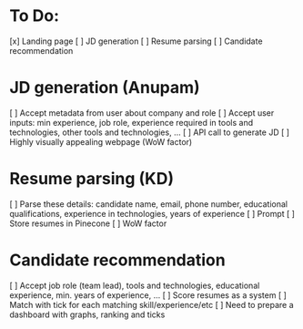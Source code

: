 # To Do:

[x] Landing page
[ ] JD generation
[ ] Resume parsing
[ ] Candidate recommendation

# JD generation (Anupam)

[ ] Accept metadata from user about company and role
[ ] Accept user inputs: min experience, job role, experience required in tools and technologies, other tools and technologies, ...
[ ] API call to generate JD
[ ] Highly visually appealing webpage (WoW factor)

# Resume parsing (KD)

[ ] Parse these details: candidate name, email, phone number, educational qualifications, experience in technologies, years of experience
[ ] Prompt
[ ] Store resumes in Pinecone
[ ] WoW factor

# Candidate recommendation 

[ ] Accept job role (team lead), tools and technologies, educational experience, min. years of experience, ...
[ ] Score resumes as a system
[ ] Match with tick for each matching skill/experience/etc
[ ] Need to prepare a dashboard with graphs, ranking and ticks
